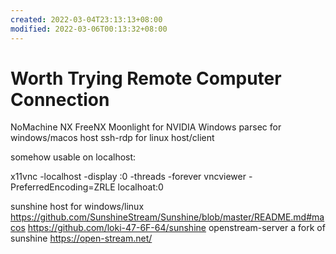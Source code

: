 ```yaml
---
created: 2022-03-04T23:13:13+08:00
modified: 2022-03-06T00:13:32+08:00
---
```


# Worth Trying Remote Computer Connection

NoMachine NX
FreeNX
Moonlight for NVIDIA Windows
parsec for windows/macos host
ssh-rdp for linux host/client

somehow usable on localhost:

x11vnc -localhost -display :0 -threads -forever
vncviewer -PreferredEncoding=ZRLE localhoat:0

sunshine host for windows/linux
https://github.com/SunshineStream/Sunshine/blob/master/README.md#macos
https://github.com/loki-47-6F-64/sunshine
openstream-server a fork of sunshine
https://open-stream.net/
